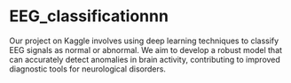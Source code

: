 # EEG_classificationnn
Our project on Kaggle involves using deep learning techniques to classify EEG signals as normal or abnormal. We aim to develop a robust model that can accurately detect anomalies in brain activity, contributing to improved diagnostic tools for neurological disorders.
